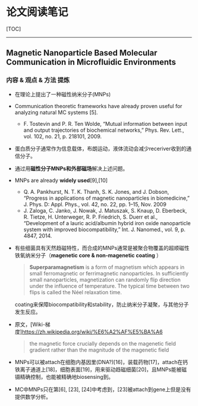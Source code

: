 # 论文阅读笔记

[TOC]

---

## Magnetic Nanoparticle Based Molecular Communication in Microfluidic Environments

### 内容 & 观点 & 方法 提炼

* 在理论上提出了一种磁性纳米分子(MNPs)
* Communication theoretic frameworks have already proven useful for analyzing natural MC systems [5].  

  * F. Tostevin and P. R. Ten Wolde, “Mutual information between input and output trajectories of biochemical networks,” Phys. Rev. Lett., vol. 102, no. 21, p. 218101, 2009. 
* 蛋白质分子通常作为信息载体，布朗运动，液体流动会减少receriver收到的通信分子。
* 通过用**磁性分子MNPs和外部磁场**解决上述问题。
* MNPs are already **widely used**[9],[10]
  - Q. A. Pankhurst, N. T. K. Thanh, S. K. Jones, and J. Dobson, “Progress in applications of magnetic nanoparticles in biomedicine,” J. Phys. D: Appl. Phys., vol. 42, no. 22, pp. 1–15, Nov. 2009
  - J. Zaloga, C. Janko, J. Nowak, J. Matuszak, S. Knaup, D. Eberbeck, R. Tietze, H. Unterweger, R. P. Friedrich, S. Duerr et al., “Development of a lauric acid/albumin hybrid iron oxide nanoparticle system with improved biocompatibility,” Int. J. Nanomed., vol. 9, p. 4847, 2014.

* 有些细菌具有天然趋磁特性，而合成的MNPs通常是被聚合物覆盖的超顺磁性铁氧纳米分子（**magenetic core & non-magenetic coating** ）

  >**Superparamagnetism** is a form of magnetism which appears in small ferromagnetic or ferrimagnetic nanoparticles. In sufficiently small nanoparticles, magnetization can randomly flip direction under the influence of temperature. The typical time between two flips is called the Néel relaxation time.

  coating来保障biocompatibility和stability，防止纳米分子凝聚，与其他分子发生反应。

* 原文，[Wiki-梯度]<https://zh.wikipedia.org/wiki/%E6%A2%AF%E5%BA%A6>

  > the magnetic force crucially depends on the magenetic field gradient rather than the magnitude of the magenetic field

* MNPs可以被attach在细胞内基因里(DNA?)[16]，装载药物[17]，attach在钙铁离子通道上[18]，细胞表面[19]，用来驱动趋磁细菌[20]，且MNPs能被磁镊精确控制，也能被精确地biosensing到。

* MC中MNPs只在第[6], [23], [24]中考虑到，[23]被attach到gene上但是没有提供数学分析。
